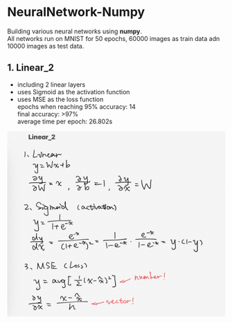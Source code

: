 # NeuralNetwork-Numpy  
Building various neural networks using **numpy**.  
All networks run on MNIST for 50 epochs, 60000 images as train data adn 10000 images as test data.  
## 1. Linear_2  
* including 2 linear layers  
* uses Sigmoid as the activation function  
* uses MSE as the loss function  
epochs when reaching 95% accuracy: 14  
final accuracy: >97%  
average time per epoch: 26.802s  
<img src="https://github.com/UX404/NeuralNetwork-Numpy/blob/main/stat/Linear_2.PNG"  width="600">  
